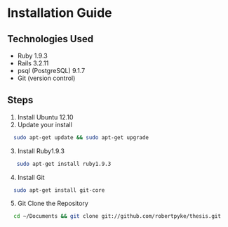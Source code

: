 Installation Guide
====================

Technologies Used
-------------------

- Ruby 1.9.3
- Rails 3.2.11
- psql (PostgreSQL) 9.1.7
- Git (version control)

Steps
------

1. Install Ubuntu 12.10
2. Update your install
```bash
  sudo apt-get update && sudo apt-get upgrade
```

3. Install Ruby1.9.3
```bash
   sudo apt-get install ruby1.9.3
```

4. Install Git
```bash
  sudo apt-get install git-core
```

5. Git Clone the Repository
```bash
  cd ~/Documents && git clone git://github.com/robertpyke/thesis.git
```
